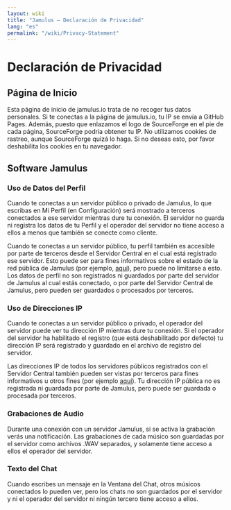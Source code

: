 ```yaml
---
layout: wiki
title: "Jamulus – Declaración de Privacidad"
lang: "es"
permalink: "/wiki/Privacy-Statement"
---
```


# Declaración de Privacidad
## Página de Inicio
Esta página de inicio de jamulus.io trata de no recoger tus datos personales. Si te conectas a la página de jamulus.io, tu IP se envía a GitHub Pages. Además, puesto que enlazamos el logo de SourceForge en el pie de cada página, SourceForge podría obtener tu IP.
No utilizamos cookies de rastreo, aunque SourceForge quizá lo haga. Si no deseas esto, por favor deshabilita los cookies en tu navegador.

## Software Jamulus

### Uso de Datos del Perfil

Cuando te conectas a un servidor público o privado de Jamulus, lo que escribas en Mi Perfil (en Configuración) será mostrado a terceros conectados a ese servidor mientras dure tu conexión. El servidor no guarda ni registra los datos de tu Perfil y el operador del servidor no tiene acceso a ellos a menos que también se conecte como cliente.

Cuando te conectas a un servidor público, tu perfil también es accesible por parte de terceros desde el Servidor Central en el cual está registrado ese servidor. Esto puede ser para fines informativos sobre el estado de la red pública de Jamulus (por ejemplo, [aquí](https://explorer.jamulus.io/)), pero puede no limitarse a esto. Los datos de perfil no son registrados ni guardados por parte del servidor de Jamulus al cual estás conectado, o por parte del Servidor Central de Jamulus, pero pueden ser guardados o procesados por terceros.

### Uso de Direcciones IP

Cuando te conectas a un servidor público o privado, el operador del servidor puede ver tu dirección IP mientras dure tu conexión. Si el operador del servidor ha habilitado el registro (que está deshabilitado por defecto) tu dirección IP será registrado y guardado en el archivo de registro del servidor.

Las direcciones IP de todos los servidores públicos registrados con el Servidor Central también pueden ser vistas por terceros para fines informativos u otros fines (por ejemplo [aquí](https://explorer.jamulus.io/)). Tu dirección IP pública no es registrada ni guardada por parte de Jamulus, pero puede ser guardada o procesada por terceros.

### Grabaciones de Audio

Durante una conexión con un servidor Jamulus, si se activa la grabación verás una notificación. Las grabaciones de cada músico son guardadas por el servidor como archivos .WAV separados, y solamente tiene acceso a ellos el operador del servidor.

### Texto del Chat

Cuando escribes un mensaje en la Ventana del Chat, otros músicos conectados lo pueden ver, pero los chats no son guardados por el servidor y ni el operador del servidor ni ningún tercero tiene acceso a ellos.
